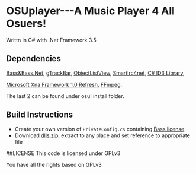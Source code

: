 OSUplayer---A Music Player 4 All Osuers!
===========
Writtn in C# with .Net Framework 3.5

## Dependencies
[Bass&Bass.Net](http://www.un4seen.com/),
[gTrackBar](http://www.codeproject.com/Articles/35104/gTrackBar-A-Custom-TrackBar-UserControl-VB-NET),
[ObjectListView](http://www.codeproject.com/Articles/16009/A-Much-Easier-to-Use-ListView),
[SmartIrc4net](https://github.com/meebey/SmartIrc4net/),
[C# ID3 Library](http://sourceforge.net/projects/csid3lib/),

[Microsoft Xna Framework 1.0 Refresh](http://www.microsoft.com/en-us/download/details.aspx?id=2431),
[FFmpeg](http://ffmpeg.org/).

The last 2 can be found under osu! install folder.
## Build Instructions
* Create your own version of `PrivateConfig.cs` containing [Bass license](http://bass.radio42.com/bass_register.html).
* Download [dlls.zip](https://drive.google.com/file/d/0BynON0JH3S_ALXJuSFJGUWRLRGc/view?usp=sharing), extract to any place and set reference to appropriate file

##LICENSE
This code is licensed under GPLv3

You have all the rights based on GPLv3
